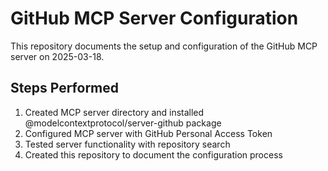 # GitHub MCP Server Configuration

This repository documents the setup and configuration of the GitHub MCP server on 2025-03-18.

## Steps Performed

1. Created MCP server directory and installed @modelcontextprotocol/server-github package
2. Configured MCP server with GitHub Personal Access Token
3. Tested server functionality with repository search
4. Created this repository to document the configuration process